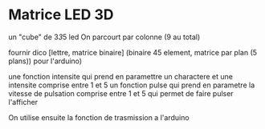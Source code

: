 # Matrice LED 3D

un "cube" de 3*3*5 led
On parcourt par colonne (9 au total)

fournir dico [lettre, matrice binaire] (binaire 45 element, matrice par plan (5 plans)) pour l'arduino)

une fonction intensite qui prend en paramettre un charactere et une intensite comprise entre 1 et 5
un fonction pulse qui prend en parametre la vitesse de pulsation comprise entre 1 et 5 qui permet de faire pulser l'afficher

On utilise ensuite la fonction de trasmission a l'arduino